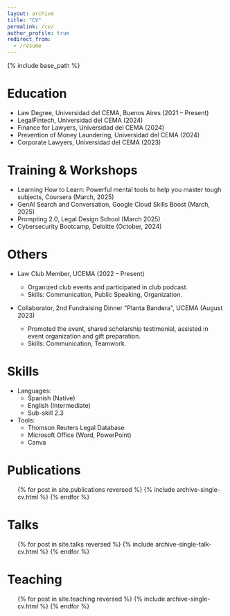 ```yaml
---
layout: archive
title: "CV"
permalink: /cv/
author_profile: true
redirect_from:
  - /resume
---
```


{% include base_path %}

Education
======
* Law Degree, Universidad del CEMA, Buenos Aires (2021 – Present)
* LegalFintech, Universidad del CEMA (2024)
* Finance for Lawyers, Universidad del CEMA (2024)
* Prevention of Money Laundering, Universidad del CEMA (2024)
* Corporate Lawyers, Universidad del CEMA (2023)
  
Training & Workshops
======
* Learning How to Learn: Powerful mental tools to help you master tough subjects, Coursera (March, 2025)
* GenAI Search and Conversation, Google Cloud Skills Boost (March, 2025)
* Prompting 2.0, Legal Design School (March 2025)
* Cybersecurity Bootcamp, Deloitte (October, 2024)

Others
======
* Law Club Member, UCEMA (2022 – Present)
  * Organized club events and participated in club podcast.
  * Skills: Communication, Public Speaking, Organization.

* Collaborator, 2nd Fundraising Dinner "Planta Bandera", UCEMA (August 2023)
  * Promoted the event, shared scholarship testimonial, assisted in event organization and gift preparation.
  * Skills: Communication, Teamwork.

Skills
======
* Languages:
  * Spanish (Native)
  * English (Intermediate)
  * Sub-skill 2.3
* Tools:
  * Thomson Reuters Legal Database
  * Microsoft Office (Word, PowerPoint)
  * Canva

Publications
======
  <ul>{% for post in site.publications reversed %}
    {% include archive-single-cv.html %}
  {% endfor %}</ul>
  
Talks
======
  <ul>{% for post in site.talks reversed %}
    {% include archive-single-talk-cv.html  %}
  {% endfor %}</ul>
  
Teaching
======
  <ul>{% for post in site.teaching reversed %}
    {% include archive-single-cv.html %}
  {% endfor %}</ul>
  
